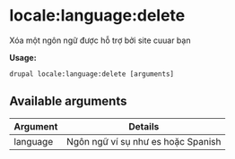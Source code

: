 # locale:language:delete
Xóa một ngôn ngữ được hỗ trợ bởi site cuuar bạn

**Usage:**
```
drupal locale:language:delete [arguments]
```

## Available arguments
Argument | Details
---------|-------------
language | Ngôn ngữ ví sụ như es hoặc Spanish
